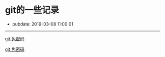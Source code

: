 # git的一些记录

- pubdate: 2019-03-08 11:00:01

-----------

[git 免密码](https://todebug.com/Tips/)


[git 免密码](./nico)